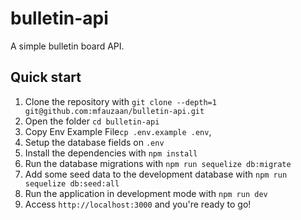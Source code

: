 # bulletin-api
A simple bulletin board API.

## Quick start

1. Clone the repository with `git clone --depth=1 git@github.com:mfauzaan/bulletin-api.git`
2. Open the folder `cd bulletin-api`
3. Copy Env Example File`cp .env.example .env`,
4. Setup the database fields on `.env`
5. Install the dependencies with `npm install`
6. Run the database migrations with `npm run sequelize db:migrate`
7. Add some seed data to the development database with `npm run sequelize db:seed:all`
8. Run the application in development mode with `npm run dev`
9. Access `http://localhost:3000` and you're ready to go!

